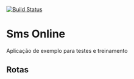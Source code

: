 [![Build Status](https://dev.azure.com/sensendia-thiago-costa/UpBrasil/_apis/build/status/UpBrasil-Build-GitFlow?branchName=develop)](https://dev.azure.com/sensendia-thiago-costa/UpBrasil/_build/latest?definitionId=3&branchName=develop)

# Sms Online

Aplicação de exemplo para testes e treinamento

## Rotas
